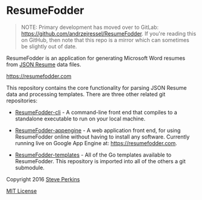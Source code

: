 ResumeFodder
============

> NOTE: Primary development has moved over to GitLab:  https://github.com/andrzejressel/ResumeFodder.
> If you're reading this on GitHub, then note that this repo is a mirror which can sometimes be slightly
> out of date.

ResumeFodder is an application for generating Microsoft Word resumes from
[JSON Resume](https://github.com/jsonresume/resume-schema) data files.

https://resumefodder.com

This repository contains the core functionality for parsing JSON Resume data and processing templates.
There are three other related git repositories:

* [ResumeFodder-cli](https://github.com/andrzejressel/ResumeFodder-cli) - A command-line front end that
  compiles to a standalone executable to run on your local machine.

* [ResumeFodder-appengine](https://github.com/andrzejressel/ResumeFodder-appengine) - A web application
  front end, for using ResumeFodder online without having to install any software.  Currently running
  live on Google App Engine at: https://resumefodder.com.

* [ResumeFodder-templates](https://github.com/andrzejressel/ResumeFodder-templates) - All of the Go
  templates available to ResumeFodder.  This repository is imported into all of the others a git submodule.

Copyright 2016 [Steve Perkins](http://steveperkins.com)

[MIT License](https://opensource.org/licenses/MIT)

